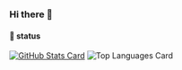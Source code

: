 ### Hi there 👋

<!--
**ShinodaHyuga/ShinodaHyuga** is a ✨ _special_ ✨ repository because its `README.md` (this file) appears on your GitHub profile.

Here are some ideas to get you started:

- 🔭 I’m currently working on ...
- 🌱 I’m currently learning ...
- 👯 I’m looking to collaborate on ...
- 🤔 I’m looking for help with ...
- 💬 Ask me about ...
- 📫 How to reach me: ...
- 😄 Pronouns: ...
- ⚡ Fun fact: ...
-->

#### 🙌 status

[![GitHub Stats Card](https://github-readme-stats.vercel.app/api?username=ShinodaHyuga&hide=contribs&count_private=true&show_icons=true&theme=tokyonight)](https://github.com/ShinodaHyuga/)
![Top Languages Card](https://github-readme-stats.vercel.app/api/top-langs/?username=ShinodaHyuga)
